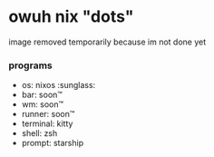 # owuh nix "dots"
<!--![image](https://github.com/Ow0cast/dots/assets/57546895/8fb8af76-b402-4278-855b-20559b2211f9)-->
image removed temporarily because im not done yet
### programs
* os: nixos :sunglass:
* bar: soon:tm:
* wm: soon:tm:
* runner: soon:tm:
* terminal: kitty
* shell: zsh
* prompt: starship

